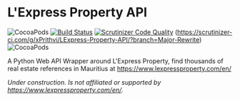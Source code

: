 # L'Express Property API

![CocoaPods](https://img.shields.io/badge/Python-3.3%2C%203.4%2C%203.5%2C%203.6-brightgreen.svg)
[![Build Status](https://travis-ci.org/xPrithvi/LExpress-Property-API.svg?branch=master)](https://travis-ci.org/xPrithvi/LExpress-Property-API)
[![Scrutinizer Code Quality](https://scrutinizer-ci.com/g/xPrithvi/LExpress-Property-API/badges/quality-score.png?b=master)](https://scrutinizer-ci.com/g/xPrithvi/LExpress-Property-API/?branch=master)
(https://scrutinizer-ci.com/g/xPrithvi/LExpress-Property-API/?branch=Major-Rewrite)
![CocoaPods](https://img.shields.io/cocoapods/l/AFNetworking.svg)




A Python Web API Wrapper around L'Express Property, find thousands of real estate references in Mauritius at https://www.lexpressproperty.com/en/

*Under construction.*
*Is not affiliated or supported by https://www.lexpressproperty.com/en/.*
